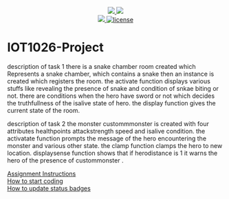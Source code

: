 <p align="center">
	<a href="https://github.com/diljitehg/IOT1026-Project/actions/workflows/ci.yml">
    <img src="https://github.com/diljitehg/IOT1026-Project/actions/workflows/ci.yml/badge.svg"/>
    </a>
	<a href="https://github.com/diljitehg/IOT1026-Project/actions/workflows/formatting.yml">
    <img src="https://github.com/diljitehg/IOT1026-Project/actions/workflows/formatting.yml/badge.svg"/>
	<br/>
    <a href="https://codecov.io/gh/diljitehg/IOT1026-Project" > 
    <img src="https://codecov.io/gh/diljitehg/IOT1026-Project/branch/main/graph/badge.svg?token=JS0857X5JD"/> 
	<img title="MIT License" alt="license" src="https://img.shields.io/badge/license-MIT-informational?style=flat-square">	
    </a>
</p>

# IOT1026-Project
description of task 1
there is a snake chamber room created which Represents a snake chamber, which contains a snake
then an instance is created which registers the room. the activate function displays various stuffs like 
revealing the presence of snake and condition of snkae biting or not. there are conditions when the hero have sword or not which decides the truthfullness of the isalive state of hero.  the display function gives the current state of the room.
        
description of task 2
the monster custommmonster is created with four attributes healthpoints attackstrength speed and isalive condition. the activatate function prompts the message of the hero encountering the monster and various other state. the clamp function clamps the hero to new location. displaysense function shows that if herodistance is 1 it warns the hero of the presence of custommonster .
        
[Assignment Instructions](docs/instructions.md)  
[How to start coding](docs/how-to-use.md)  
[How to update status badges](docs/how-to-update-badges.md)
